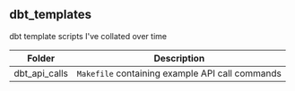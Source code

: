 ## dbt_templates

dbt template scripts I've collated over time

| Folder                    | Description                                                                                       |
| --------------------------| --------------------------------------------------------------------------------------------------|
| dbt_api_calls            | `Makefile` containing example API call commands |
